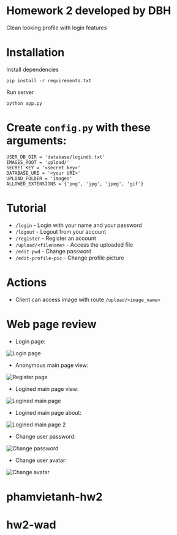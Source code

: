 # Homework 2 developed by DBH
Clean looking profile with login features
# Installation
Install dependencies
```
pip install -r requirements.txt
```
Run server
```
python app.py
```
# Create `config.py` with these arguments:
```
USER_DB_DIR = 'database/logindb.txt'
IMAGES_ROOT = 'upload/'
SECRET_KEY = '<secret key>'
DATABASE_URI = '<your URI>'
UPLOAD_FOLDER = 'images'
ALLOWED_EXTENSIONS = {'png', 'jpg', 'jpeg', 'gif'}
```
# Tutorial
- `/login` - Login with your name and your password
- `/logout` - Logout from your account
- `/register` - Register an account
- `/upload/<filename>` - Access the uploaded file
- `/edit-pwd` - Change password
- `/edit-profile-pic` - Change profile picture

# Actions
-  Client can access image with route `/upload/<image_name>`
# Web page review
- Login page:

![Login page](login_img.jpg)

- Anonymous main page view:

![Register page](register_img.jpg)

- Logined main page view:

![Logined main page](main_page_img.jpg)

- Logined main page about:

![Logined main page 2](main_page_2_img.jpg)

- Change user password: 

![Change password](change_pwd_img.jpg)

- Change user avatar:

![Change avatar](change_avatar_img.jpg)
# phamvietanh-hw2
# hw2-wad
